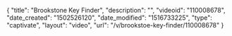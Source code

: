 {
    "title": "Brookstone Key Finder",
    "description": "",
    "videoid": "110008678",
    "date_created": "1502526120",
    "date_modified": "1516733225",
    "type": "captivate",
    "layout": "video",
    "url": "\/v\/brookstoe-key-finder\/110008678"
}